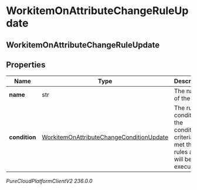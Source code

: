 # WorkitemOnAttributeChangeRuleUpdate

## WorkitemOnAttributeChangeRuleUpdate

## Properties

|Name | Type | Description | Notes|
|------------ | ------------- | ------------- | -------------|
| **name** | str | The name of the rule. | [optional] |
| **condition** | [WorkitemOnAttributeChangeConditionUpdate](WorkitemOnAttributeChangeConditionUpdate) | The rules condition. If the condition criteria is met the rules action will be executed. | [optional] |



_PureCloudPlatformClientV2 236.0.0_
